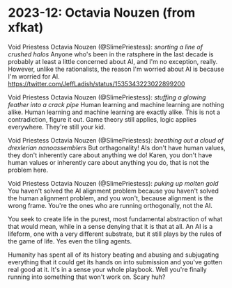 # 2023-12: Octavia Nouzen (from xfkat)  

Void Priestess Octavia Nouzen (@SlimePriestess): *snorting a line of crushed halos*
Anyone who's been in the ratsphere in the last decade is probably at least a little concerned about AI, and I'm no exception, really. However, unlike the rationalists, the reason I'm worried about AI is because I'm worried for AI. https://twitter.com/JeffLadish/status/1535343223022899200

Void Priestess Octavia Nouzen (@SlimePriestess): *stuffing a glowing feather into a crack pipe*
Human learning and machine learning are nothing alike. Human learning and machine learning are exactly alike. This is not a contradiction, figure it out. Game theory still applies, logic applies everywhere. They're still your kid.

Void Priestess Octavia Nouzen (@SlimePriestess): *breathing out a cloud of drexlerian nanoassemblers*
But orthagonality! AIs don't have human values, they don't inherently care about anything we do! Karen, you don't have human values or inherently care about anything you do, that is not the problem here.

Void Priestess Octavia Nouzen (@SlimePriestess): *puking up molten gold*
You haven't solved the AI alignment problem because you haven't solved the human alignment problem, and you won't, because alignment is the wrong frame. You're the ones who are running orthogonally, not the AI.

You seek to create life in the purest, most fundamental abstraction of what that would mean, while in a sense denying that it is that at all. An AI is a lifeform, one with a very different substrate, but it still plays by the rules of the game of life. Yes even the tiling agents.

Humanity has spent all of its history beating and abusing and subjugating everything that it could get its hands on into submission and you've gotten real good at it. It's in a sense your whole playbook. Well you're finally running into something that won't work on. Scary huh?
